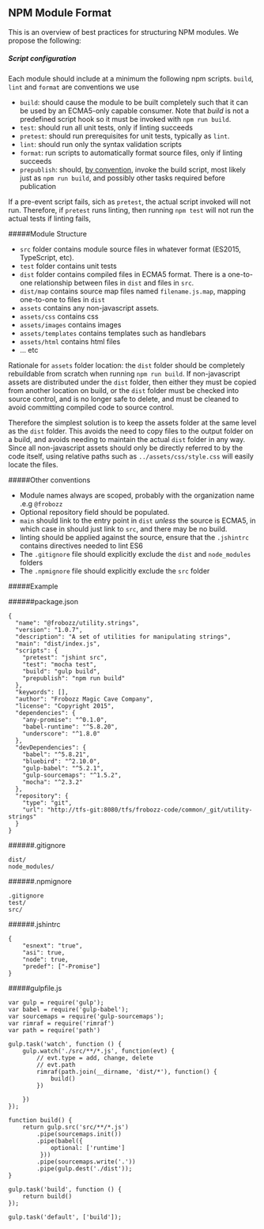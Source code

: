 ## NPM Module Format

This is an overview of best practices for structuring NPM modules. We propose the following:

##### Script configuration

Each module should include at a minimum the following npm scripts. `build`, `lint` and `format` are conventions we use 

* `build`: should cause the module to be built completely such that it can be used by an ECMA5-only capable consumer. Note that *build* is not a predefined script hook so it must be invoked with `npm run build`.
* `test`: should run all unit tests, only if linting succeeds
* `pretest`: should run prerequisites for unit tests, typically as `lint`.
* `lint`: should run only the syntax validation scripts
* `format`: run scripts to automatically format source files, only if linting succeeds
* `prepublish`: should, [by convention](https://github.com/npm/npm/issues/3059), invoke the build script, most likely just as `npm run build`, and possibly other tasks required before publication

If a pre-event script fails, sich as `pretest`, the actual script invoked will not run. Therefore, if `pretest` runs linting, then running `npm test` will not run the actual tests if linting fails, 

#####Module Structure

* `src` folder contains module source files in whatever format (ES2015, TypeScript, etc).
* `test` folder contains unit tests 
* `dist` folder contains compiled files in ECMA5 format. There is a one-to-one relationship between files in `dist` and files in `src`.
* `dist/map` contains source map files named `filename.js.map`, mapping one-to-one to files in `dist`
* `assets` contains any non-javascript assets. 
* `assets/css` contains css
* `assets/images` contains images
* `assets/templates` contains templates such as handlebars
* `assets/html` contains html files
* ... etc

Rationale for `assets` folder location: the `dist` folder should be completely rebuildable from scratch when running `npm run build`. If non-javascript assets are distributed under the `dist` folder, then either they must be copied from another location on build, or the `dist` folder must be checked into source control, and is no longer safe to delete, and must be cleaned to avoid committing compiled code to source control.

Therefore the simplest solution is to keep the assets folder at the same level as the `dist` folder. This avoids the need to copy files to the output folder on a build, and avoids needing to maintain the actual `dist` folder in any way. Since all non-javascript assets should only be directly referred to by the code itself, using relative paths such as `../assets/css/style.css` will easily locate the files. 

#####Other conventions

* Module names always are scoped, probably with the organization name .e.g `@frobozz`
* Optional repository field should be populated.
* `main` should link to the entry point in `dist` *unless* the source is ECMA5, in which case in should just link to `src`, and there may be no build. 
* linting should be applied against the source, ensure that the `.jshintrc` contains directives needed to lint ES6
* The `.gitignore` file should explicitly exclude the `dist` and `node_modules` folders
* The `.npmignore` file should explicitly exclude the `src` folder
 
#####Example

######package.json 
	
	{
	  "name": "@frobozz/utility.strings",
	  "version": "1.0.7",
	  "description": "A set of utilities for manipulating strings",
	  "main": "dist/index.js",
	  "scripts": {
	    "pretest": "jshint src",
	    "test": "mocha test",
	    "build": "gulp build",
	    "prepublish": "npm run build"
	  },
	  "keywords": [],
	  "author": "Frobozz Magic Cave Company",
	  "license": "Copyright 2015",
	  "dependencies": {
	    "any-promise": "^0.1.0",
	    "babel-runtime": "^5.8.20",
	    "underscore": "^1.8.0"
	  },
	  "devDependencies": {
	    "babel": "^5.8.21",
	    "bluebird": "^2.10.0",
	    "gulp-babel": "^5.2.1",
	    "gulp-sourcemaps": "^1.5.2",
	    "mocha": "^2.3.2"
	  },
	  "repository": {
	    "type": "git",
	    "url": "http://tfs-git:8080/tfs/frobozz-code/common/_git/utility-strings"
	  }
	}

######.gitignore

    dist/
    node_modules/

######.npmignore

	.gitignore
	test/
	src/

######.jshintrc

	{
		"esnext": "true",
		"asi": true,
		"node": true,
		"predef": ["-Promise"]
	}

#####gulpfile.js

	var gulp = require('gulp');
	var babel = require('gulp-babel');
	var sourcemaps = require('gulp-sourcemaps');
	var rimraf = require('rimraf')
	var path = require('path')
	
	gulp.task('watch', function () {
		gulp.watch('./src/**/*.js', function(evt) {
			// evt.type = add, change, delete
			// evt.path
			rimraf(path.join(__dirname, 'dist/*'), function() {
				build()	
			})
			
		})
	});
	
	function build() {
		return gulp.src('src/**/*.js')
	     	.pipe(sourcemaps.init())
	        .pipe(babel({ 
	        	optional: ['runtime']
	         }))
	        .pipe(sourcemaps.write('.'))
	        .pipe(gulp.dest('./dist'));
	}
	
	gulp.task('build', function () {
	    return build()
	});
	
	gulp.task('default', ['build']);
